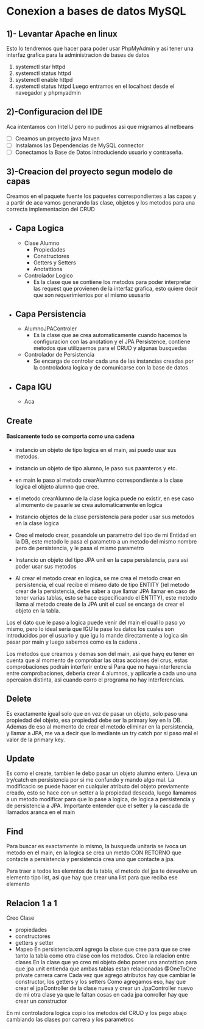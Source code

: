 # Conexion a bases de datos MySQL
## 1)- Levantar Apache en linux 
Esto lo tendremos que hacer para poder usar PhpMyAdmin y asi tener una interfaz grafica para la administracion de bases de datos

 1. systemctl star httpd
 2. systemctl status httpd
 3. systemctl enable httpd
 4. systemctl status httpd
Luego entramos en el localhost desde el navegador y phpmyadmin
## 2)-Configuracion del IDE
Aca intentamos con IntelIJ pero no pudimos asi que migramos al netbeans
 - [ ] Creamos un proyecto java Maven
 - [ ] Instalamos las Dependencias de MySQL connector
 - [ ] Conectamos la Base de Datos introduciendo usuario y contraseña.

## 3)-Creacion del proyecto segun modelo de capas 
Creamos en el paquete fuente los paquetes correspondientes a las capas y a partir de aca vamos generando las clase, objetos y los metodos para una correcta implementacion del CRUD

 - Capa Logica
	 - 
	 - Clase Alumno
		 - Propiedades
		 - Constructores
		 - Getters y Setters
		 - Anotattions
	 - Controlador Logico
		 - Es la clase que se contiene los metodos para poder interpretar las request que provienen de la interfaz grafica, esto quiere decir que son requerimientos por el mismo ususario 
 - Capa Persistencia
	 - 
	 - AlumnoJPAControler
		 - Es la clase que ae crea automaticamente cuando hacemos la configuracion con las anotation y el JPA Persistence, contiene metodos que utilizaemos para el CRUD y algunas busquedas
	 - Controlador de Persistencia 
		 - Se encarga de controlar cada una de las instancias creadas por la controladora logica y de comunicarse con la base de datos
		  
 - Capa IGU
	 - 
	 - Aca 

## Create

#### Basicamente todo se comporta como una cadena
- instancio un objeto de tipo logica en el main, asi puedo usar sus metodos.
- instancio un objeto de tipo alumno, le paso sus paamteros y etc.
- en main le paso al metodo crearAlumno correspondiente a la clase logica el objeto alumno que cree.
- el metodo crearAlumno de la clase logica puede no existir, en ese caso al momento de pasarle se crea automaticamente en logica 


- Instancio objetos de la clase persistencia para poder usar sus metodos en la clase logica
- Creo el metodo crear, pasandole un parametro del tipo de mi Entidad en la DB, este metodo le pasa el parametro a un metodo del mismo nombre pero de persistencia, y le pasa el mismo parametro 
- Instancio un objeto del tipo JPA unit en la capa persistencia, para asi poder usar sus metodos
- Al crear el metodo crear en logica, se me crea el metodo crear en persistencia,  el cual recibe el mismo dato de tipo ENTITY ()el metodo crear de la persistencia, debe saber a que llamar JPA llamar en caso de tener varias tablas, esto se hace especificando el ENTITY), este metodo llama al metodo create de la JPA unit el cual se encarga de crear el objeto en la tabla.

Los el dato que le paso a logica puede venir del main el cual lo paso yo mismo, pero lo ideal seria que IGU le pase los datos los cuales son introducidos por el usuario y que igu lo mande directamente a logica sin pasar por main y luego sabemos como es la cadena . 

Los metodos que creamos y demas son del main, asi que hayq eu tener en cuenta que al momento de comprobar las otras acciones del crus, estas comprobaciones podrain interferir entre si
Para que no haya interferencia entre comprobaciones, deberia crear 4 alumnos, y aplicarle a cada uno una opercaion distinta, asi cuando corro el programa no hay interferencias.

## Delete 
Es exactamente igual solo que en vez de pasar un objeto, solo paso una propiedad del objeto, esa propiedad debe ser la primary key en la DB.
Ademas de eso al momento de crear el metodo eliminar en la persistencia, y llamar a JPA, me va a decir que lo mediante un try catch por si paso mal el valor de la primary key.

## Update
Es como el create, tambien le debo pasar un objeto alumno entero. Lleva un try/catch en persistencia por si me confundo y mando algo mal.
La modificacio se puede hacer en cualquier atributo del objeto previamente creado, esto se hace con un setter a la propiedad deseada, luego llamamos a un metodo modificar para que lo pase a logica, de logica a persistencia y de persistencia a JPA.
Importante entender que el setter y la cascada de llamados aranca en el main

## Find
Para buscar es exactamente lo mismo, la busqueda unitaria se ivoca un metodo en el main, en la logica se crea un metdo CON RETORNO que contacte a persistencia y persistencia crea uno que contacte a jpa.

Para traer a todos los elemntos de la tabla, el metodo del jpa te devuelve un elemento tipo list, asi que hay que crear una list para que reciba ese elemento


##  Relacion 1 a 1 
Creo Clase 
 - propiedades
 - constructores
 - getters y setter
 - Mapeo 
En persistencia.xml agrego la clase que cree para que se cree tanto la tabla como otra clase con los metodos.
Creo la relacion entre clases
En la clase que yo creo mi objeto debo poner una anotattion para que jpa unit entienda que ambas tablas estan relacionadas
	@OneToOne
	private carrera carre 
Cada vez que agrego atributos hay que cambiar le constructor, los getters y los setters
Como agregamos eso, hay que crear el jpaController de la clase nueva y crear un JpaController nuevo de mi otra clase ya que le faltan cosas 
en cada jpa conroller hay que crear un constructor

En mi controladora logica copio los metodos del CRUD y los pego abajo cambiando las clases por carrera y los parametros
